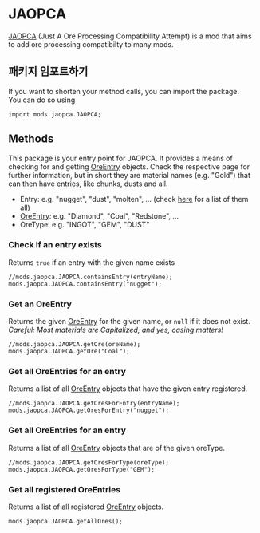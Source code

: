 # JAOPCA

[JAOPCA](https://minecraft.curseforge.com/projects/jaopca) (Just A Ore Processing Compatibility Attempt) is a mod that aims to add ore processing compatibilty to many mods.

## 패키지 임포트하기

If you want to shorten your method calls, you can import the package.  
You can do so using

```zenscript
import mods.jaopca.JAOPCA;
```

## Methods

This package is your entry point for JAOPCA. It provides a means of checking for and getting [OreEntry](/Mods/JAOPCA/OreEntry/) objects. Check the respective page for further information, but in short they are material names (e.g. "Gold") that can then have entries, like chunks, dusts and all.

- Entry: e.g. "nugget", "dust", "molten", ... (check [here](/Mods/JAOPCA/RegisteredEntries/) for a list of them all)
- [OreEntry](/Mods/JAOPCA/OreEntry/): e.g. "Diamond", "Coal", "Redstone", ...
- OreType: e.g. "INGOT", "GEM", "DUST"

### Check if an entry exists

Returns `true` if an entry with the given name exists

```zenscript
//mods.jaopca.JAOPCA.containsEntry(entryName);
mods.jaopca.JAOPCA.containsEntry("nugget");
```

### Get an OreEntry

Returns the given [OreEntry](/Mods/JAOPCA/OreEntry/) for the given name, or `null` if it does not exist. *Careful: Most materials are Capitalized, and yes, casing matters!*

```zenscript
//mods.jaopca.JAOPCA.getOre(oreName);
mods.jaopca.JAOPCA.getOre("Coal");
```

### Get all OreEntries for an entry

Returns a list of all [OreEntry](/Mods/JAOPCA/OreEntry/) objects that have the given entry registered.

```zenscript
//mods.jaopca.JAOPCA.getOresForEntry(entryName);
mods.jaopca.JAOPCA.getOresForEntry("nugget");
```

### Get all OreEntries for an entry

Returns a list of all [OreEntry](/Mods/JAOPCA/OreEntry/) objects that are of the given oreType.

```zenscript
//mods.jaopca.JAOPCA.getOresForType(oreType);
mods.jaopca.JAOPCA.getOresForType("GEM");
```

### Get all registered OreEntries

Returns a list of all registered [OreEntry](/Mods/JAOPCA/OreEntry/) objects.

```zenscript
mods.jaopca.JAOPCA.getAllOres();
```